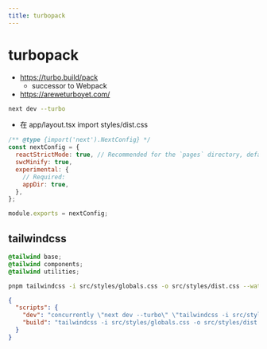 ```yaml
---
title: turbopack
---
```


# turbopack

- https://turbo.build/pack
  - successor to Webpack
- https://areweturboyet.com/

```bash
next dev --turbo
```

<!--
# 目前 tw 需要额外处理
tailwindcss -i styles/globals.css -o styles/dist.css
-->

- 在 app/layout.tsx import styles/dist.css

```js title="next.config.js"
/** @type {import('next').NextConfig} */
const nextConfig = {
  reactStrictMode: true, // Recommended for the `pages` directory, default in `app`.
  swcMinify: true,
  experimental: {
    // Required:
    appDir: true,
  },
};

module.exports = nextConfig;
```

## tailwindcss

```css title="src/styles/global.css"
@tailwind base;
@tailwind components;
@tailwind utilities;
```

```bash
pnpm tailwindcss -i src/styles/globals.css -o src/styles/dist.css --watch
```

```json
{
  "scripts": {
    "dev": "concurrently \"next dev --turbo\" \"tailwindcss -i src/styles/globals.css -o src/styles/dist.css --watch\"",
    "build": "tailwindcss -i src/styles/globals.css -o src/styles/dist.css --watch && next build"
  }
}
```
